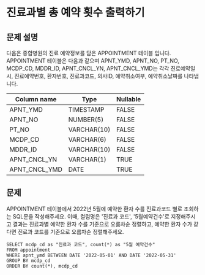 # 진료과별 총 예약 횟수 출력하기

## 문제 설명
다음은 종합병원의 진료 예약정보를 담은 APPOINTMENT 테이블 입니다.
APPOINTMENT 테이블은 다음과 같으며 APNT_YMD, APNT_NO, PT_NO, MCDP_CD, MDDR_ID, APNT_CNCL_YN, APNT_CNCL_YMD는 각각 진료예약일시, 진료예약번호, 환자번호, 진료과코드, 의사ID, 예약취소여부, 예약취소날짜를 나타냅니다.

| Column name   | Type          | Nullable |
|---------------|---------------|----------|
| APNT_YMD      | TIMESTAMP     | FALSE    |
| APNT_NO       | NUMBER(5)     | FALSE    |
| PT_NO         | VARCHAR(10)   | FALSE    |
| MCDP_CD       | VARCHAR(6)    | FALSE    |
| MDDR_ID       | VARCHAR(10)   | FALSE    |
| APNT_CNCL_YN  | VARCHAR(1)    | TRUE     |
| APNT_CNCL_YMD | DATE          | TRUE     |


## 문제
APPOINTMENT 테이블에서 2022년 5월에 예약한 환자 수를 진료과코드 별로 조회하는 SQL문을 작성해주세요. 이때, 컬럼명은 '진료과 코드', '5월예약건수'로 지정해주시고 
결과는 진료과별 예약한 환자 수를 기준으로 오름차순 정렬하고, 예약한 환자 수가 같다면 진료과 코드를 기준으로 오름차순 정렬해주세요.

```oracle
SELECT mcdp_cd as "진료과 코드", count(*) as "5월 예약건수"
FROM appointment
WHERE apnt_ymd BETWEEN DATE '2022-05-01' AND DATE '2022-05-31'
GROUP BY mcdp_cd
ORDER BY count(*), mcdp_cd
```